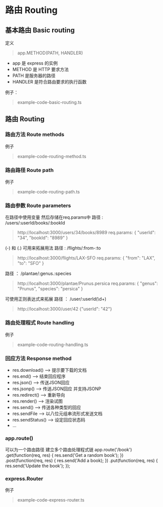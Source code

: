 # 路由 Routing #

## 基本路由 Basic routing ##
定义
> app.METHOD(PATH, HANDLER)

* app 是 express 的实例
* METHOD 是 HTTP 要求方法
* PATH 是服务器的路径
* HANDLER 是符合路由要求的执行函数

例子：
> example-code-basic-routing.ts

## 路由 Routing ##

### 路由方法 Route methods ###
例子
> example-code-routing-method.ts

### 路由路径 Route path ###
例子
> example-code-routing-path.ts

### 路由参数 Route parameters ###
在路径中使用变量 然后存储在req.params中
路径 : /users/:userId/books/:bookId
> http://localhost:3000/users/34/books/8989
> req.params: { "userId": "34", "bookId": "8989" }

(-) 和 (.) 可用来拓展用法
路径 : /flights/:from-:to
> http://localhost:3000/flights/LAX-SFO
> req.params: { "from": "LAX", "to": "SFO" }

路径 ： /plantae/:genus.:species
> http://localhost:3000/plantae/Prunus.persica
> req.params: { "genus": "Prunus", "species": "persica" }

可使用正则表达式来拓展
路径 ： /user/:userId(\d+)
> http://localhost:3000/user/42
> {"userId": "42"}

### 路由处理程式 Route handling ###
例子
> example-code-routing-handling.ts

### 回应方法 Response method ###
* res.download() --> 提示要下载的文档
* res.end() --> 结束回应程序
* res.json() --> 传送JSON回应
* res.jsonp() --> 传送JSON回应 并支持JSONP
* res.redirect() --> 重新导向
* res.render() --> 渲染试图
* res.send() --> 传送各种类型的回应
* res.sendFile --> 以八位元组串流形式发送文档
* res.sendStatus() --> 设定回应状态码
* ...

### app.route() ###
可以为一个路由路径 建立多个路由处理程式链
app.route('/book')
   .get(function(req, res) {
       res.send('Get a random book');
   })
   .post(function(req, res) {
       res.send('Add a book);
   })
   .put(function(req, res) {
       res.send('Update the book');
   });

### express.Router ###
例子
> example-code-express-router.ts